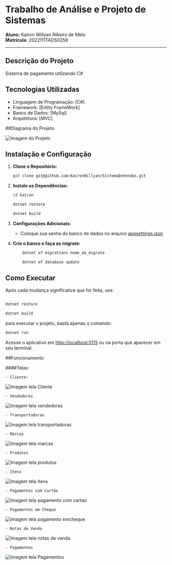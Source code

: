 
# Trabalho de Análise e Projeto de Sistemas

**Aluno:** Kairon Willyan Ribeiro de Melo  
**Matrícula:** 2022111TADS0258

---

## Descrição do Projeto

Sistema de pagamento utilizando C#

## Tecnologias Utilizadas

- Linguagem de Programação: [C#]
- Framework: [Entity FrameWork]
- Banco de Dados: [MySql]
- Arquitetura: [MVC]

##Diagrama do Projeto

![Imagem do Projeto](./imagens/kaironAps.png)


## Instalação e Configuração

1. **Clone o Repositório:**
   ```bash
   git clone git@github.com:KaironWillyan/SistemaDeVendas.git
   ```

2. **Instale as Dependências:**
   ```bash
   cd kairon
   
   dotnet restore

   dotnet build
   ```

3. **Configurações Adicionais:**
   - Coloque sua senha do banco de dados no arquivo [appsettings.json](./kairon/appsettings.json)

4. **Crie o banco e faça as migrate:**

    ```bash
        dotnet ef migrations nome_da_migrate

        dotnet ef database update
    ```

## Como Executar

Após cada mudança significativa que for feita, use:
   ```bash
   
   dotnet restore

   dotnet build
   ```

para executar o projeto, basta apenas o comando:

```bash
dotnet run
```

Acesse o aplicativo em [http://localhost:5115](http://localhost:5115) ou na porta que aparecer em seu terminal.

##Funcionamento

####Telas:

    - Cliente:
![Imagem tela Cliente](./imagens/clientes.png)

    - Vendedores

![Imagem tela vendedores](./imagens/vendedores.png)

    - Transportadoras

![Imagem tela transportadoras](./imagens/transportadoras.png)

    - Marcas

![Imagem tela marcas](./imagens/marcas.png)

    - Produtos

![Imagem tela produtos](./imagens/produtos.png)

    - Itens

![Imagem tela itens](./imagens/itens.png)

    - Pagamentos com Cartão

![Imagem tela pagamento com cartao](./imagens/pagamento_com_cartao.png)

    - Pagamentos em Cheque

![Imagem tela pagamento emcheque](./imagens/pagamento_com_cheque.png)

    - Notas de Venda

![Imagem tela notas de venda](./imagens/notas_de_vendas.png)

    - Pagamentos

![Imagem tela Pagamentos](./imagens/pagamentos.png)

